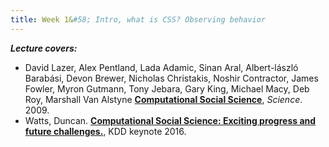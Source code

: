 ```yaml
---
title: Week 1&#58; Intro, what is CSS? Observing behavior
---
```


***Lecture covers:***

[comment]: <> (- First 10 minutes of the NYT podcast about the Big Tech Hearing https://podcasts.google.com/feed/aHR0cHM6Ly9yc3MuYXJ0MTkuY29tL3RoZS1kYWlseQ/episode/Z2lkOi8vYXJ0MTktZXBpc29kZS1sb2NhdG9yL1YwL1pKSWZKdjNqWkdGVjQxcDZWTkw0dU51Z3lKNXh4U1g1dndzMjBIdkZZVTg?ep=14)
- David Lazer, Alex Pentland, Lada Adamic, Sinan Aral, Albert-lászló Barabási, Devon Brewer, Nicholas Christakis, Noshir Contractor, James Fowler, Myron Gutmann, Tony Jebara, Gary King, Michael Macy, Deb Roy, Marshall Van Alstyne [**Computational Social Science**](https://science-sciencemag-org.ezproxy.bgu.ac.il/content/323/5915/721), *Science*. 2009.
- Watts, Duncan. [**Computational Social Science: Exciting progress and future challenges.**](https://dl-acm-org.ezproxy.bgu.ac.il/doi/abs/10.1145/2939672.2945366), KDD keynote 2016.